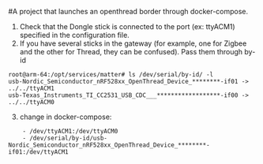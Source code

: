 #A project that launches an openthread border through docker-compose.

1. Check that the Dongle stick is connected to the port (ex: ttyACM1) specified in the configuration file.
2. If you have several sticks in the gateway (for example, one for Zigbee and the other for Thread, they can be confused). Pass them through by-id

```
root@arm-64:/opt/services/matter# ls /dev/serial/by-id/ -l
usb-Nordic_Semiconductor_nRF528xx_OpenThread_Device_********-if01 -> ../../ttyACM1
usb-Texas_Instruments_TI_CC2531_USB_CDC___******************-if00 -> ../../ttyACM0
```
3. change in docker-compose: 
```
    - /dev/ttyACM1:/dev/ttyACM0
    - /dev/serial/by-id/usb-Nordic_Semiconductor_nRF528xx_OpenThread_Device_********-if01:/dev/ttyACM1
```
